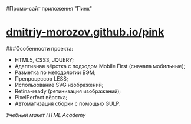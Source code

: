 #Промо-сайт приложения "Пинк"
# [dmitriy-morozov.github.io/pink](https://dmitriy-morozov.github.io/pink)

###Особенности проекта:
* HTML5, CSS3, JQUERY;
* Адаптивная вёрстка с подходом Mobile First (сначала мобильные);
* Разметка по методологии БЭМ;
* Препроцессор LESS; 
* Использование SVG изображений;
* Retina-ready (ретинизация изображений);
* PixelPerfect вёрстка;
* Автоматизация сборки с помощью GULP.


_Учебный макет HTML Academy_

